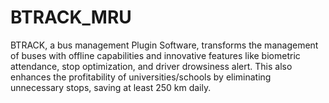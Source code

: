 # BTRACK_MRU
BTRACK, a bus management Plugin Software, transforms the management of buses with offline capabilities and innovative features like biometric attendance, stop optimization, and driver drowsiness alert. This also enhances the profitability of universities/schools by eliminating unnecessary stops, saving at least 250 km daily.

